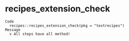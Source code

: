 # recipes_extension_check

    Code
      recipes::recipes_extension_check(pkg = "textrecipes")
    Message
      v All steps have all method!

